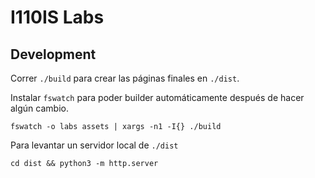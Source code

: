 # I110IS Labs

## Development

Correr `./build` para crear las páginas finales en `./dist`.

Instalar `fswatch` para poder builder automáticamente después de hacer algún cambio.

```
fswatch -o labs assets | xargs -n1 -I{} ./build
```

Para levantar un servidor local de `./dist`

```
cd dist && python3 -m http.server
```
